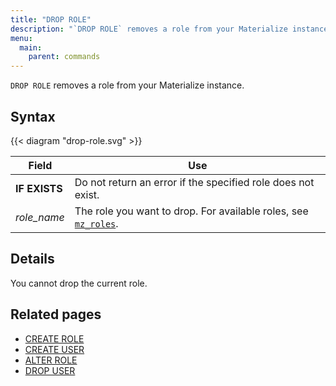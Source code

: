 ```yaml
---
title: "DROP ROLE"
description: "`DROP ROLE` removes a role from your Materialize instance."
menu:
  main:
    parent: commands
---
```


`DROP ROLE` removes a role from your Materialize instance.

## Syntax

{{< diagram "drop-role.svg" >}}

Field | Use
------|-----
**IF EXISTS** | Do not return an error if the specified role does not exist.
_role_name_ | The role you want to drop. For available roles, see [`mz_roles`](/sql/system-catalog/mz_catalog#mz_roles).

## Details

You cannot drop the current role.

## Related pages

- [CREATE ROLE](../create-role)
- [CREATE USER](../create-user)
- [ALTER ROLE](../alter-role)
- [DROP USER](../drop-user)
